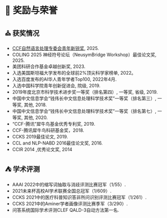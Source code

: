
# 🌼 奖励与荣誉
## ⛪ 获奖情况
- [CCF自然语言处理专委会青年新锐奖](http://tcci.ccf.org.cn/award2025.php), 2025.
- COLING 2025 神经符号论坛（NeusymBridge Workshop）最佳论文奖, 2025.
- 美团科研合作基金卓越创新奖, 2023.
- 入选美国斯坦福大学发布的全球前2%顶尖科学家榜单, 2022。
- 入选百度发布的AI华人青年学者Top100, 2022年4月.
- 入选中国科学院青年创新促进会, 院级, 2019.
- 2019年度北京市科学技术进步奖一等奖（排名第四）, 一等奖, 省级, 2019.
- 中国中文信息学会“钱伟长中文信息处理科学技术奖”一等奖（排名第三）, 一等奖, 其他, 2018.
- 中国中文信息学会“钱伟长中文信息处理科学技术奖”一等奖（排名第七）, 一等奖, 其他, 2020.
- “CCF-腾讯”犀牛鸟基金优秀专利奖, 2019.
- CCF-腾讯犀牛鸟科研基金奖，2018.
- CCKS 2019最佳论文, 2019.
- CCL and NLP-NABD 2016最佳论文奖, 2016.
- CCIR 2014 ,优秀论文奖, 2014 



## ⛺ 学术评测 
- AAAI 2022中的缩写词抽取与消歧评测比赛冠军（1/55）.
- 2021未来杯高校AI学术联赛全国总冠军（1/609）.
- CCKS 2021中的医疗科普知识答非所问识别评测比赛冠军（1/261）.
- CCKS 2021中的Aminer学者画像评测比赛季军（3/290）.
- 问答系统国际学术评测CLEF QALD-3自动方法第一名.
